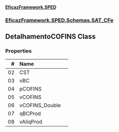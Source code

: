 #### [EficazFramework.SPED](EficazFrameworkSPED.md 'EficazFramework SPED')
### [EficazFramework.SPED.Schemas.SAT_CFe](EficazFramework.SPED.Schemas.SAT_CFe.md 'EficazFramework.SPED.Schemas.SAT_CFe')

## DetalhamentoCOFINS Class
### Properties

| # | Name | |
| ---: | :--- | :--- |
| 02 | CST |  |
| 03 | vBC |  |
| 04 | pCOFINS |  |
| 05 | vCOFINS |  |
| 06 | vCOFINS_Double |  |
| 07 | qBCProd |  |
| 08 | vAliqProd |  |
